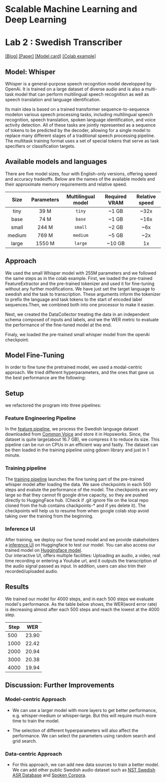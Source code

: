# Scalable Machine Learning and Deep Learning
# Lab 2 : Swedish Transcriber
[[Blog]](https://openai.com/blog/whisper)
[[Paper]](https://cdn.openai.com/papers/whisper.pdf)
[[Model card]](model-card.md)
[[Colab example]](https://colab.research.google.com/github/openai/whisper/blob/master/notebooks/LibriSpeech.ipynb)

## Model: Whisper

Whisper is a general-purpose speech recognition model developped by OpenAi. It is trained on a large dataset of diverse audio and is also a multi-task model that can perform multilingual speech recognition as well as speech translation and language identification.

Its main idea is based on a trained transformer sequence-to-sequence modelon various speech processing tasks, including multilingual speech recognition, speech translation, spoken language identification, and voice activity detection. All of these tasks are jointly represented as a sequence of tokens to be predicted by the decoder, allowing for a single model to replace many different stages of a traditional speech processing pipeline. The multitask training format uses a set of special tokens that serve as task specifiers or classification targets.

## Available models and languages

There are five model sizes, four with English-only versions, offering speed and accuracy tradeoffs. Below are the names of the available models and their approximate memory requirements and relative speed. 


|  Size  | Parameters | Multilingual model | Required VRAM | Relative speed |
|:------:|:----------:|:------------------:|:-------------:|:--------------:|
|  tiny  |    39 M    |       `tiny`       |     ~1 GB     |      ~32x      |
|  base  |    74 M    |       `base`       |     ~1 GB     |      ~16x      |
| small  |   244 M    |      `small`       |     ~2 GB     |      ~6x       |
| medium |   769 M    |      `medium`      |     ~5 GB     |      ~2x       |
| large  |   1550 M   |      `large`       |    ~10 GB     |       1x       |

## Approach


We used the small Whisper model with 255M parameters and we followed the same steps as in the colab example.
First, we loaded the pre-trained FeatureExtractor and the pre-trained tokenizer and used it for fine-tuning without any further modifications. We have just set the target language to swedish and the task to transcription. These arguments inform the tokenizer to prefix the language and task tokens to the start of encoded label sequences.Then, we combined both into one processor to make it easier. 

Next, we created the DataCollector treating the data in an independent schema composed of inputs and labels, and we the WER metric to evaluate the performance of the fine-tuned model at the end.

Finaly, we loaded the pre-trained small whisper model from the openAi checkpoint.


## Model Fine-Tuning
In order to fine tune the pretrained model, we used a modal-centric approach. We tried different hyperparameters, and the ones that gave us the best performance are the following:




## Setup
we refactored the program into three pipelines:

### Feature Engineering Pipeline 
In the [feature pipeline](https://github.com/avatar46/ID2223_lab2/blob/main/whisper_feature_pipeline.ipynb), we process the Swedish language dataset downloaded from [Common Voice](https://huggingface.co/datasets/mozilla-foundation/common_voice_11_0) and store it in Hopsworks. Since, the dataset is quite large(about 16.7 GB), we compress it to reduce its size. This pipeline can be run on CPUs in an efficient way and fastly. The dataset can be then loaded in the training pipeline using gdown library and just in 1 minute.  

### Training pipeline 
The [training pipeline](https://github.com/avatar46/ID2223_lab2/blob/main/whisper_training_pipeline.ipynb) launches the fine tuning part of the pre-trained whisper model after loading the data. We save checkpoints in each 500 steps and evalute the performance of the model. The checkpoints are very large so that they cannot fit google drive capacity, so they are pushed directly to HuggingFace hub. (Check if .git ignore file on the local repo cloned from the hub contains chackpoints-* and if yes delete it). The checkpoints will help us to resume from when google colab stop avoid taking over the training from the beginning. 

### Inference UI 
After training, we deploy our fine tuned model and we provide stakeholders a [inference UI](https://huggingface.co/spaces/Yilin98/Whisper-Small-Swedish) on Huggingface to test our model. You can also access our trained model on [Huggingface model](https://huggingface.co/Yilin98/whisper-small-hi).  
Our interactive UI, offers multiple facilities: Uploading an audio, a video, real time recording or entering a Youtube url, and it outputs the transcription of the audio signal passed as input. In addition, users can also trim their recorded/uploaded audio.

## Results
We trained our model for 4000 steps, and in each 500 steps we evaluate model's performance. As the table below shows, the WER(word error rate) is decreasing almost after each 500 steps and reach the lowest at the 4000 step.

| **Step** | **WER** |
|----------|---------|
| 500      | 23.90   |
| 1000     | 22.42   |
| 2000     | 20.94   |
| 3000     | 20.38   |
| 4000     | 19.94   |

## Discussion: Further Improvements

### Model-centric Approach
* We can use a larger model with more layers to get better performance, e.g. whisper-medium or whisper-large. But this will require much more time to train the model.

* The selection of different hyperparameters will also affect the performance. We can select the parameters using random search and grid search.

### Data-centric Approach
* For this approach, we can add new data sources to train a better model. We can add other public Swedish audio dataset such as [NST Swedish ASR Database](https://www.nb.no/sprakbanken/en/resource-catalogue/oai-nb-no-sbr-56/) and [Spoken Corpora](https://www.clarin.eu/resource-families/spoken-corpora).